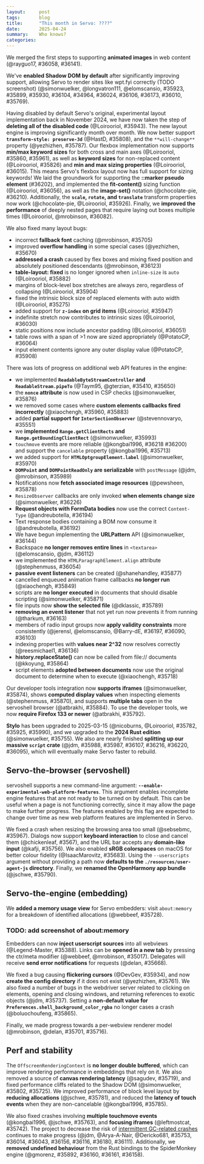 ```yaml
---
layout:     post
tags:       blog
title:      "This month in Servo: ????"
date:       2025-04-24
summary:    Who knows?
categories:
---
```


We merged the first steps to supporting **animated images** in web content (@rayguo17, #36058, #36141).

We've **enabled Shadow DOM by default** after significantly improving support, allowing Servo to render sites like wpt.fyi correctly (TODO screenshot) (@simonwuelker, @longvatron111, @elomscansio, #35923, #35899, #35930, #36104, #34964, #36024, #36106, #36173, #36010, #35769).

Having disabled by default Servo's original, experimental layout implementation back in November 2024, we have now taken the step of **deleting all of the disabled code** (@Loirooriol, #35943). The new layout engine is improving significantly month over month. We now better support **`transform-style: preserve-3d`** (@HastD, #35808), and the `**will-change**` property (@yezhizhen, #35787).
Our flexbox implementation now supports **min/max keyword sizes** for both cross and main axes (@Loirooriol, #35860, #35961), as well as **keyword sizes** for non-replaced content (@Loirooriol, #35826) and **min and max sizing properties** (@Loirooriol, #36015). This means Servo's flexbox layout now has full support for sizing keywords!
We laid the groundwork for supporting the **::marker pseudo element** (#36202), and implemented the **fit-content()** sizing function (@Loirooriol, #36056), as well as the **image-set()** notation (@chocolate-pie, #36210).
Additionally, the **`scale`, `rotate`, and `translate`** transform properties now work (@chocolate-pie, @Loirooriol, #35926). Finally, we **improved the performance** of deeply nested pages that require laying out boxes multiple times (@Loirooriol, @mrobinson, #36082).

We also fixed many layout bugs:
* incorrect **fallback font** caching (@mrobinson, #35705)
* improved **overflow handling** in some special cases (@yezhizhen, #35670)
* **addressed a crash** caused by flex boxes and mixing fixed position and absolutely positioned descendants (@mrobinson, #36123)
* **table-layout: fixed** is no longer ignored when `inline-size` is `auto` (@Loirooriol, #35882)
* margins of block-level box stretches are always zero, regardless of collapsing (@Loirooriol, #35904)
* fixed the intrinsic block size of replaced elements with auto width (@Loirooriol, #35275)
* added support for **`z-index` on grid items** (@Loirooriol, #35947)
* indefinite stretch now contributes to intrinsic sizes (@Loirooriol, #36030)
* static positions now include ancestor padding (@Loirooriol, #36051)
* table rows with a span of >1 now are sized appropriately (@PotatoCP, #36064)
* input element contents ignore any outer display value (@PotatoCP, #35908)

There was lots of progress on additional web API features in the engine:
* we implemented **`ReadableByteStreamController` and `ReadableStream.pipeTo`** (@Taym95, @gterzian, #35410, #35650)
* the **`nonce` attribute** is now used in CSP checks (@simonwuelker, #35876)
* we removed some cases where **custom elements callbacks fired incorrectly** (@xiaochengh, #35960, #35883)
* added **partial support for `InterSectionObserver`** (@stevennovaryo, #35551)
* we **implemented `Range.getClientRects` and `Range.getBoundingClientRect`** (@simonwuelker, #35993)
* `touchmove` events are more reliable (@kongbai1996, #36218 #36200) and support the `cancelable` property (@kongbai1996, #35713)
* we added support for **`HTMLOptgroupElement.label`** (@simonwuelker, #35970)
* **`DOMPoint` and `DOMPointReadOnly` are serializable** with `postMessage` (@jdm, @mrobinson, #35989)
* Notifications now **fetch associated image resources** (@pewsheen, #35878)
* `ResizeObserver` callbacks are only invoked **when elements change size** (@simonwuelker, #36226)
* **Request objects with FormData bodies** now use the correct `Content-Type` (@andreubotella, #36194)
* Text response bodies containing a BOM now consume it (@andreubotella, #36192)
* We have begun implementing the **URLPattern** API (@simonwuelker, #36144)
* Backspace **no longer removes entire lines** in `<textarea>` (@elomscansio, @jdm, #36112)
* we implemented the `HTMLParagraphElement.align` attribute (@stephenmuss, #36054)
* **passive event listeners** can be created (@shanehandley, #35877)
* cancelled enqueued animation frame callbacks **no longer run** (@xiaochengh, #35849)
* scripts are **no longer executed** in documents that should disable scripting (@simonwuelker, #35871)
* file inputs now **show the selected file** (@dklassic, #35789)
* **removing an event listener** that not yet run now prevents it from running (@tharkum, #36163)
* members of radio input groups now **apply validity constraints** more consistently (@jerensl, @elomscansio, @Barry-dE, #36197, #36090, #36103)
* indexing properties with **values near 2^32** now resolves correctly (@reesmichael1, #36136)
* **history.replaceState()** can now be called from file:// documents (@kkoyung, #35864)
* script elements **adopted between documents** now use the original document to determine when to execute (@xiaochengh, #35718)

Our developer tools integration now **supports iframes** (@simonwuelker, #35874), shows **computed display values** when inspecting elements (@stephenmuss, #35870), and supports **multiple tabs** open in the servoshell browser (@atbrakhi, #35884). To use the developer tools, we now **require Firefox 133 or newer** (@atbrakhi, #35792).

**Stylo** has been upgraded to 2025-03-15 (@nicoburns, @Loirooriol, #35782, #35925, #35990), and we upgraded to the **2024 Rust edition** (@simonwuelker, #35755).
We also are nearly finished **splitting up our massive `script` crate** (@jdm, #35988, #35987, #36107, #36216, #36220, #36095), which will eventually make Servo faster to rebuild.

## Servo-the-browser (servoshell)

servoshell supports a new command-line argument: **`--enable-experimental-web-platform-features`**. This argument enables incomplete engine features
that are not ready to be turned on by default. This can be useful when a page is not functioning correctly, since it may allow the page to make further progress.
The features enabled by this flag are expected to change over time as new web platform features are implemented in Servo.

We fixed a crash when resizing the browsing area too small (@sebsebmc, #35967).
Dialogs now support **keyboard interaction** to close and cancel them (@chickenleaf, #3567), and the URL bar accepts any **domain-like input** (@kafji, #35756).
We also enabled **sRGB colorspaces** on macOS for better colour fidelity (@IsaacMarovitz, #35683).
Using the `--userscripts` argument without providing a path now **defaults to the `./resources/user-agent-js` directory**.
Finally, we **renamed the OpenHarmony app bundle** (@jschwe, #35790).

## Servo-the-engine (embedding)

We **added a memory usage view** for Servo embedders: visit `about:memory` for a breakdown of identified allocations (@webbeef, #35728).

### TODO: add screenshot of about:memory

Embedders can now **inject userscript sources** into all webviews (@Legend-Master, #35388).
Links can be **opened in a new tab** by pressing the ctr/meta modifier (@webbeef, @mrobinson, #35017).
Delegates will receive **send error notifications** for requests (@delan, #35668).

We fixed a bug causing **flickering cursors** (@DevGev, #35934), and now **create the config directory** if it does not exist (@yezhizhen, #35761).
We also fixed a number of bugs in the webdriver server related to clicking on elements, opening and closing windows, and returning references to exotic objects (@jdm, #35737).
Setting a **non-default value for `Preferences.shell_background_color_rgba`** no longer cases a crash (@boluochoufeng, #35865).

Finally, we made progress towards a per-webview renderer model (@mrobinson, @delan, #35701, #35716).

## Perf and stability

The `OffscreenRenderingContext` is **no longer double buffered**, which can improve rendering performance in embeddings that rely on it.
We also removed a source of **canvas rendering latency** (@sagudev, #35719), and fixed performance cliffs related to the Shadow DOM (@simonwuelker, #35802, #35725).
We improved performance of block level layout by **reducing allocations** (@jschwe, #35781), and reduced the **latency of touch events** when they are non-cancelable (@kongbai1996, #35785).

We also fixed crashes involving **multiple touchmove events** (@kongbai1996, @jschwe, #35763), and **focusing iframes** (@leftmostcat, #35742).
The project to decrease the risk of [intermittent GC-related crashes](https://github.com/servo/servo/issues/33140) continues to make progress (@jdm, @Arya-A-Nair, @Dericko681, #35753, #36014, #36043, #36156, #36116, #36180, #36111).
Additionally, we **removed undefined behaviour** from the Rust bindings to the SpiderMonkey engine (@gmorenz, #35892, #36160, #36161, #36158).

<style>
    ._correction {
        max-width: 33em;
        margin: 1em auto;
        border-bottom: 1px solid;
        padding-bottom: 1em;
    }
    ._note {
        margin: 1em 1em;
        border-left: 1px solid;
        padding-left: 1em;
        opacity: 0.75;
    }
</style>